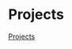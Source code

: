 # Projects

[Projects](Projects%20f417da7f099746d186635a23f21bca16/Projects%209d3b39e32b2043128005860984060f3f.csv)